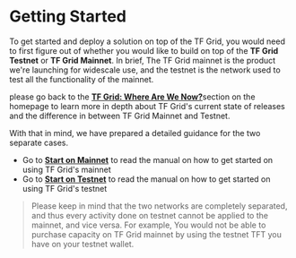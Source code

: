 # Getting Started

To get started and deploy a solution on top of the TF Grid, you would need to first figure out of whether you would like to build on top of the __TF Grid Testnet__ or __TF Grid Mainnet__. In brief, The TF Grid mainnet is the product we're launching for widescale use, and the testnet is the network used to test all the functionality of the mainnet. 

please go back to the [__TF Grid: Where Are We Now?__](https://manual.threefold.io/#/?id=tf-grid-where-are-we-now)section on the homepage to learn more in depth about TF Grid's current state of releases and the difference in between TF Grid Mainnet and Testnet.

With that in mind, we have prepared a detailed guidance for the two separate cases.

- Go to [__Start on Mainnet__](getting_started_mainnet.md) to read the manual on how to get started on using TF Grid's mainnet
- Go to [__Start on Testnet__](getting_started_mainnet.md) to read the manual on how to get started on using TF Grid's testnet

> Please keep in mind that the two networks are completely separated, and thus every activity done on testnet cannot be applied to the mainnet, and vice versa. For example, You would not be able to purchase capacity on TF Grid mainnet by using the testnet TFT you have on your testnet wallet.